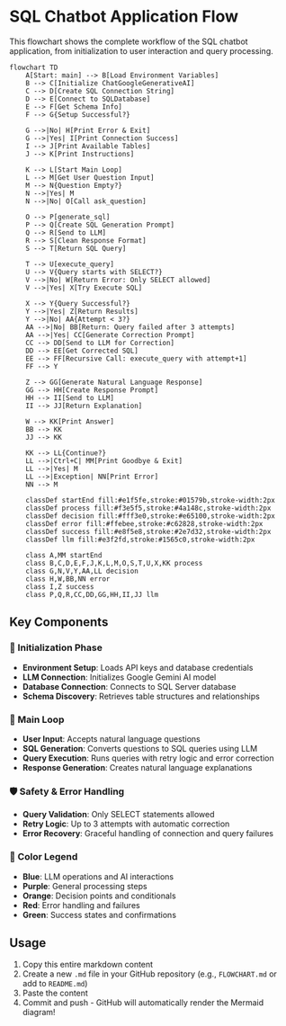 # SQL Chatbot Application Flow

This flowchart shows the complete workflow of the SQL chatbot application, from initialization to user interaction and query processing.

```mermaid
flowchart TD
    A[Start: main] --> B[Load Environment Variables]
    B --> C[Initialize ChatGoogleGenerativeAI]
    C --> D[Create SQL Connection String]
    D --> E[Connect to SQLDatabase]
    E --> F[Get Schema Info]
    F --> G{Setup Successful?}
    
    G -->|No| H[Print Error & Exit]
    G -->|Yes| I[Print Connection Success]
    I --> J[Print Available Tables]
    J --> K[Print Instructions]
    
    K --> L[Start Main Loop]
    L --> M[Get User Question Input]
    M --> N{Question Empty?}
    N -->|Yes| M
    N -->|No| O[Call ask_question]
    
    O --> P[generate_sql]
    P --> Q[Create SQL Generation Prompt]
    Q --> R[Send to LLM]
    R --> S[Clean Response Format]
    S --> T[Return SQL Query]
    
    T --> U[execute_query]
    U --> V{Query starts with SELECT?}
    V -->|No| W[Return Error: Only SELECT allowed]
    V -->|Yes| X[Try Execute SQL]
    
    X --> Y{Query Successful?}
    Y -->|Yes| Z[Return Results]
    Y -->|No| AA{Attempt < 3?}
    AA -->|No| BB[Return: Query failed after 3 attempts]
    AA -->|Yes| CC[Generate Correction Prompt]
    CC --> DD[Send to LLM for Correction]
    DD --> EE[Get Corrected SQL]
    EE --> FF[Recursive Call: execute_query with attempt+1]
    FF --> Y
    
    Z --> GG[Generate Natural Language Response]
    GG --> HH[Create Response Prompt]
    HH --> II[Send to LLM]
    II --> JJ[Return Explanation]
    
    W --> KK[Print Answer]
    BB --> KK
    JJ --> KK
    
    KK --> LL{Continue?}
    LL -->|Ctrl+C| MM[Print Goodbye & Exit]
    LL -->|Yes| M
    LL -->|Exception| NN[Print Error]
    NN --> M
    
    classDef startEnd fill:#e1f5fe,stroke:#01579b,stroke-width:2px
    classDef process fill:#f3e5f5,stroke:#4a148c,stroke-width:2px
    classDef decision fill:#fff3e0,stroke:#e65100,stroke-width:2px
    classDef error fill:#ffebee,stroke:#c62828,stroke-width:2px
    classDef success fill:#e8f5e8,stroke:#2e7d32,stroke-width:2px
    classDef llm fill:#e3f2fd,stroke:#1565c0,stroke-width:2px
    
    class A,MM startEnd
    class B,C,D,E,F,J,K,L,M,O,S,T,U,X,KK process
    class G,N,V,Y,AA,LL decision
    class H,W,BB,NN error
    class I,Z success
    class P,Q,R,CC,DD,GG,HH,II,JJ llm
```

## Key Components

### 🚀 Initialization Phase
- **Environment Setup**: Loads API keys and database credentials
- **LLM Connection**: Initializes Google Gemini AI model
- **Database Connection**: Connects to SQL Server database
- **Schema Discovery**: Retrieves table structures and relationships

### 🔄 Main Loop
- **User Input**: Accepts natural language questions
- **SQL Generation**: Converts questions to SQL queries using LLM
- **Query Execution**: Runs queries with retry logic and error correction
- **Response Generation**: Creates natural language explanations

### 🛡️ Safety & Error Handling
- **Query Validation**: Only SELECT statements allowed
- **Retry Logic**: Up to 3 attempts with automatic correction
- **Error Recovery**: Graceful handling of connection and query failures

### 🎨 Color Legend
- **Blue**: LLM operations and AI interactions
- **Purple**: General processing steps
- **Orange**: Decision points and conditionals
- **Red**: Error handling and failures
- **Green**: Success states and confirmations

## Usage
1. Copy this entire markdown content
2. Create a new `.md` file in your GitHub repository (e.g., `FLOWCHART.md` or add to `README.md`)
3. Paste the content
4. Commit and push - GitHub will automatically render the Mermaid diagram!